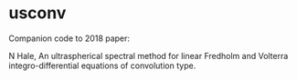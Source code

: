 # usconv
Companion code to 2018 paper: 

N Hale, An ultraspherical spectral method for linear Fredholm and Volterra integro-differential equations of convolution type.
